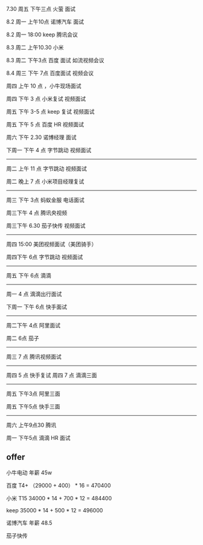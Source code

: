7.30 周五  下午三点 火萤 面试

8.2  周一  上午10点  诺博汽车 面试

8.2  周一   18:00  keep 腾讯会议

8.3  周二   上午10.30 小米

8.3  周二   下午3点 百度 面试   如流视频会议

8.4  周三   下午 7点 百度面试 视频会议

周四  上午 10 点 ，小牛现场面试

周四 下午 3 点 小米复试   视频面试

周五 下午 3-5 点  keep 复试  视频面试 

周五 下午 5 点 百度 HR 视频面试

周六 下午 2.30 诺博经理 面试 


下周一  下午 4 点  字节跳动  视频面试

-------------------------------------------------------------

周二 上午 11 点 字节跳动 视频面试

周二 晚上 7 点  小米项目经理复试

-------------------------------------------------------------

周三 下午 3点 蚂蚁金服  电话面试

周三下午 4 点  腾讯央视频

周三下午 6.30  茄子快传 视频面试

-------------------------------------------

周四 15:00  美团视频面试（美团骑手）

周四下午 6点   字节跳动 视频面试

---------------------------------

周五 下午 6点 滴滴 

-----------------------------------

周一 4 点 滴滴出行面试

下周一  下午 6点 快手面试

--------------------

周二下午 4点 阿里面试

周二  6点 茄子

--------------------

周三  7 点 腾讯视频面试

----------------------

周四 5 点 快手复试
周四 7 点 滴滴三面

-----------------------------------------

周五 下午3点 阿里三面

周五 下午5点 快手三面

---------------------------------------

周六 上午9点30  腾讯 


周一 下午5点 滴滴 HR 面试 

## offer

小牛电动   年薪 45w

百度 T4+ （29000 + 400） * 16  = 470400

小米 T15  34000 * 14 +  700 * 12 = 484400

keep  35000 * 14 + 500 * 12 = 496000

诺博汽车 年薪 48.5

茄子快传











